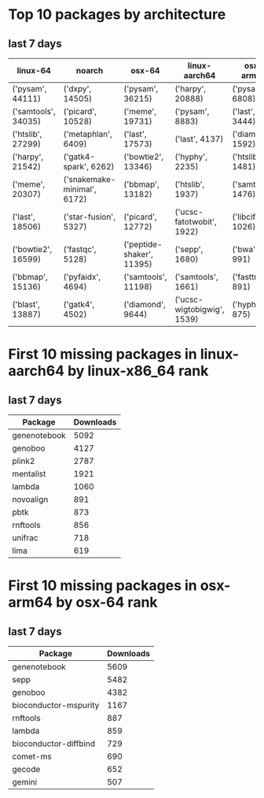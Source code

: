 # Top 10 packages by architecture
## last 7 days
|linux-64 | noarch | osx-64 | linux-aarch64 | osx-arm64 | 
|-|-|-|-|-|
|('pysam', 44111) |('dxpy', 14505) |('pysam', 36215) |('harpy', 20888) |('pysam', 6808) |
|('samtools', 34035) |('picard', 10528) |('meme', 19731) |('pysam', 8883) |('last', 3444) |
|('htslib', 27299) |('metaphlan', 6409) |('last', 17573) |('last', 4137) |('diamond', 1592) |
|('harpy', 21542) |('gatk4-spark', 6262) |('bowtie2', 13346) |('hyphy', 2235) |('htslib', 1481) |
|('meme', 20307) |('snakemake-minimal', 6172) |('bbmap', 13182) |('htslib', 1937) |('samtools', 1476) |
|('last', 18506) |('star-fusion', 5327) |('picard', 12772) |('ucsc-fatotwobit', 1922) |('libcifpp', 1026) |
|('bowtie2', 16599) |('fastqc', 5128) |('peptide-shaker', 11395) |('sepp', 1680) |('bwa', 991) |
|('bbmap', 15136) |('pyfaidx', 4694) |('samtools', 11198) |('samtools', 1661) |('fasttree', 891) |
|('blast', 13887) |('gatk4', 4502) |('diamond', 9644) |('ucsc-wigtobigwig', 1539) |('hyphy', 875) |
# First 10 missing packages in linux-aarch64 by linux-x86_64 rank
## last 7 days

| Package | Downloads |
| - | - |
| genenotebook | 5092 | 
| genoboo | 4127 | 
| plink2 | 2787 | 
| mentalist | 1921 | 
| lambda | 1060 | 
| novoalign | 891 | 
| pbtk | 873 | 
| rnftools | 856 | 
| unifrac | 718 | 
| lima | 619 | 
# First 10 missing packages in osx-arm64 by osx-64 rank
## last 7 days

| Package | Downloads |
| - | - |
| genenotebook | 5609 | 
| sepp | 5482 | 
| genoboo | 4382 | 
| bioconductor-mspurity | 1167 | 
| rnftools | 887 | 
| lambda | 859 | 
| bioconductor-diffbind | 729 | 
| comet-ms | 690 | 
| gecode | 652 | 
| gemini | 507 | 
